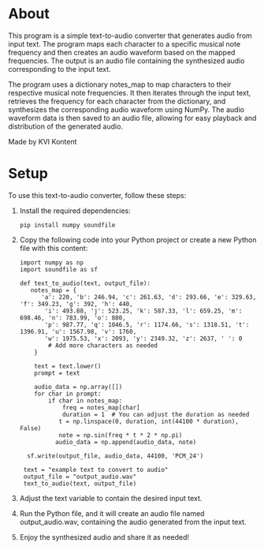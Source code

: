 # About
This program is a simple text-to-audio converter that generates audio from input text. The program maps each character to a specific musical note frequency and then creates an audio waveform based on the mapped frequencies. The output is an audio file containing the synthesized audio corresponding to the input text.

The program uses a dictionary notes_map to map characters to their respective musical note frequencies. It then iterates through the input text, retrieves the frequency for each character from the dictionary, and synthesizes the corresponding audio waveform using NumPy. The audio waveform data is then saved to an audio file, allowing for easy playback and distribution of the generated audio.

Made by KVI Kontent

# Setup
To use this text-to-audio converter, follow these steps:

1. Install the required dependencies:
   ```
   pip install numpy soundfile
   ```
2. Copy the following code into your Python project or create a new Python file with this content:
   ```
   import numpy as np
   import soundfile as sf
    
   def text_to_audio(text, output_file):
      notes_map = {
         'a': 220, 'b': 246.94, 'c': 261.63, 'd': 293.66, 'e': 329.63, 'f': 349.23, 'g': 392, 'h': 440,
          'i': 493.88, 'j': 523.25, 'k': 587.33, 'l': 659.25, 'm': 698.46, 'n': 783.99, 'o': 880,
          'p': 987.77, 'q': 1046.5, 'r': 1174.66, 's': 1318.51, 't': 1396.91, 'u': 1567.98, 'v': 1760,
          'w': 1975.53, 'x': 2093, 'y': 2349.32, 'z': 2637, ' ': 0
           # Add more characters as needed
       }
    
       text = text.lower()
       prompt = text
   
       audio_data = np.array([])
       for char in prompt:
           if char in notes_map:
               freq = notes_map[char]
               duration = 1  # You can adjust the duration as needed
              t = np.linspace(0, duration, int(44100 * duration), False)
              note = np.sin(freq * t * 2 * np.pi)
             audio_data = np.append(audio_data, note)
   
     sf.write(output_file, audio_data, 44100, 'PCM_24')
    
    text = "example text to convert to audio"
    output_file = "output_audio.wav"
    text_to_audio(text, output_file)
   ```

3. Adjust the text variable to contain the desired input text.
4. Run the Python file, and it will create an audio file named output_audio.wav, containing the audio generated from the input text.

5. Enjoy the synthesized audio and share it as needed!

